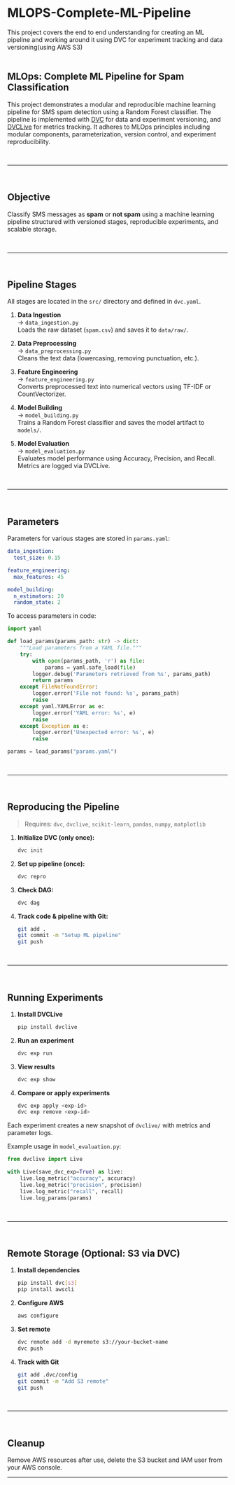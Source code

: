 # MLOPS-Complete-ML-Pipeline
This project covers the end to end understanding for creating an ML pipeline and working around it using DVC for experiment tracking and data versioning(using AWS S3)
<br><br>

## MLOps: Complete ML Pipeline for Spam Classification

This project demonstrates a modular and reproducible machine learning pipeline for SMS spam detection using a Random Forest classifier. The pipeline is implemented with [DVC](https://dvc.org/) for data and experiment versioning, and [DVCLive](https://dvc.org/doc/dvclive) for metrics tracking. It adheres to MLOps principles including modular components, parameterization, version control, and experiment reproducibility.

<br> 

---
<br>

## Objective

Classify SMS messages as **spam** or **not spam** using a machine learning pipeline structured with versioned stages, reproducible experiments, and scalable storage.

<br> 

---
<br>

## Pipeline Stages

All stages are located in the `src/` directory and defined in `dvc.yaml`.

1. **Data Ingestion**  
   → `data_ingestion.py`  
   Loads the raw dataset (`spam.csv`) and saves it to `data/raw/`.

2. **Data Preprocessing**  
   → `data_preprocessing.py`  
   Cleans the text data (lowercasing, removing punctuation, etc.).

3. **Feature Engineering**  
   → `feature_engineering.py`  
   Converts preprocessed text into numerical vectors using TF-IDF or CountVectorizer.

4. **Model Building**  
   → `model_building.py`  
   Trains a Random Forest classifier and saves the model artifact to `models/`.

5. **Model Evaluation**  
   → `model_evaluation.py`  
   Evaluates model performance using Accuracy, Precision, and Recall. Metrics are logged via DVCLive.

<br> 

---
<br>

## Parameters

Parameters for various stages are stored in `params.yaml`:

```yaml
data_ingestion:
  test_size: 0.15

feature_engineering:
  max_features: 45

model_building:
  n_estimators: 20
  random_state: 2
```

To access parameters in code:

```python
import yaml

def load_params(params_path: str) -> dict:
    """Load parameters from a YAML file."""
    try:
        with open(params_path, 'r') as file:
            params = yaml.safe_load(file)
        logger.debug('Parameters retrieved from %s', params_path)
        return params
    except FileNotFoundError:
        logger.error('File not found: %s', params_path)
        raise
    except yaml.YAMLError as e:
        logger.error('YAML error: %s', e)
        raise
    except Exception as e:
        logger.error('Unexpected error: %s', e)
        raise

params = load_params("params.yaml")
```


<br> 

---
<br>


## Reproducing the Pipeline

> Requires: `dvc`, `dvclive`, `scikit-learn`, `pandas`, `numpy`, `matplotlib`

1. **Initialize DVC (only once):**
   ```bash
   dvc init
   ```

2. **Set up pipeline (once):**
   ```bash
   dvc repro
   ```

3. **Check DAG:**
   ```bash
   dvc dag
   ```

4. **Track code & pipeline with Git:**
   ```bash
   git add .
   git commit -m "Setup ML pipeline"
   git push
   ```

<br> 

---
<br>


## Running Experiments

1. **Install DVCLive**
   ```bash
   pip install dvclive
   ```

2. **Run an experiment**
   ```bash
   dvc exp run
   ```

3. **View results**
   ```bash
   dvc exp show
   ```

4. **Compare or apply experiments**
   ```bash
   dvc exp apply <exp-id>
   dvc exp remove <exp-id>
   ```

Each experiment creates a new snapshot of `dvclive/` with metrics and parameter logs.

Example usage in `model_evaluation.py`:
```python
from dvclive import Live

with Live(save_dvc_exp=True) as live:
    live.log_metric("accuracy", accuracy)
    live.log_metric("precision", precision)
    live.log_metric("recall", recall)
    live.log_params(params)
```

<br>

---
<br>

## Remote Storage (Optional: S3 via DVC)

1. **Install dependencies**
   ```bash
   pip install dvc[s3]
   pip install awscli
   ```

2. **Configure AWS**
   ```bash
   aws configure
   ```

3. **Set remote**
   ```bash
   dvc remote add -d myremote s3://your-bucket-name
   dvc push
   ```

4. **Track with Git**
   ```bash
   git add .dvc/config
   git commit -m "Add S3 remote"
   git push
   ```

<br> 

---
<br>


## Cleanup

Remove AWS resources after use, delete the S3 bucket and IAM user from your AWS console.

---
